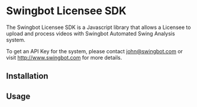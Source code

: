 # Swingbot Licensee SDK

The Swingbot Licensee SDK is a Javascript library that allows
a Licensee to upload and process videos with Swingbot Automated Swing
Analysis system.

To get an API Key for the system, please contact john@swingbot.com or visit http://www.swingbot.com for more details.

## Installation



## Usage
